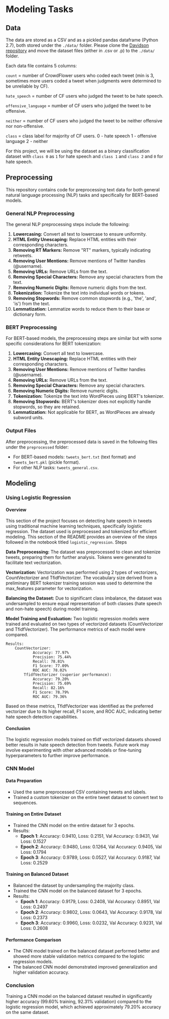 # Modeling Tasks

## Data

The data are stored as a CSV and as a pickled pandas dataframe (Python 2.7), both stored under the `./data/` folder. Please clone the [Davidson repository](https://github.com/t-davidson/hate-speech-and-offensive-language) and move the dataset files (either in .csv or .p) to the `./data/` folder.

Each data file contains 5 columns:

`count` = number of CrowdFlower users who coded each tweet (min is 3, sometimes more users coded a tweet when judgments were determined to be unreliable by CF).

`hate_speech` = number of CF users who judged the tweet to be hate speech.

`offensive_language` = number of CF users who judged the tweet to be offensive.

`neither` = number of CF users who judged the tweet to be neither offensive nor non-offensive.

`class` = class label for majority of CF users.
0 - hate speech
1 - offensive language
2 - neither

For this project, we will be using the dataset as a binary classification dataset with `class 0` as `1` for hate speech and `class 1` and `class 2` and `0` for hate speech.

## Preprocessing

This repository contains code for preprocessing text data for both general natural language processing (NLP) tasks and specifically for BERT-based models.

### General NLP Preprocessing

The general NLP preprocessing steps include the following:

1. **Lowercasing:** Convert all text to lowercase to ensure uniformity.
2. **HTML Entity Unescaping:** Replace HTML entities with their corresponding characters.
3. **Removing RT Markers:** Remove "RT" markers, typically indicating retweets.
4. **Removing User Mentions:** Remove mentions of Twitter handles (@username).
5. **Removing URLs:** Remove URLs from the text.
6. **Removing Special Characters:** Remove any special characters from the text.
7. **Removing Numeric Digits:** Remove numeric digits from the text.
8. **Tokenization:** Tokenize the text into individual words or tokens.
9. **Removing Stopwords:** Remove common stopwords (e.g., 'the', 'and', 'is') from the text.
10. **Lemmatization:** Lemmatize words to reduce them to their base or dictionary form.

### BERT Preprocessing

For BERT-based models, the preprocessing steps are similar but with some specific considerations for BERT tokenization:

1. **Lowercasing:** Convert all text to lowercase.
2. **HTML Entity Unescaping:** Replace HTML entities with their corresponding characters.
3. **Removing User Mentions:** Remove mentions of Twitter handles (@username).
4. **Removing URLs:** Remove URLs from the text.
5. **Removing Special Characters:** Remove any special characters.
6. **Removing Numeric Digits:** Remove numeric digits.
7. **Tokenization:** Tokenize the text into WordPieces using BERT's tokenizer.
8. **Removing Stopwords:** BERT's tokenizer does not explicitly handle stopwords, so they are retained.
9. **Lemmatization:** Not applicable for BERT, as WordPieces are already subword units.


### Output Files

After preprocessing, the preprocessed data is saved in the following files under the `preprocessed` folder:

- For BERT-based models: `tweets_bert.txt` (text format) and `tweets_bert.pkl` (pickle format).
- For other NLP tasks: `tweets_general.csv`.

## Modeling


### Using Logistic Regression
#### Overview

This section of the project focuses on detecting hate speech in tweets using traditional machine learning techniques, specifically logistic regression. The dataset used is preprocessed and tokenized for efficient modeling. This section of the README provides an overview of the steps followed in the notebook titled `logistic_regression`.
Steps

**Data Preprocessing:**
    The dataset was preprocessed to clean and tokenize tweets, preparing them for further analysis. Tokens were generated to facilitate text vectorization.

**Vectorization:**
    Vectorization was performed using 2 types of vectorizers, CountVectorizer and TfidfVectorizer. The vocabulary size derived from a preliminary BERT tokenizer training session was used to determine the max_features parameter for vectorization.

**Balancing the Dataset:**
    Due to significant class imbalance, the dataset was undersampled to ensure equal representation of both classes (hate speech and non-hate speech) during model training.

**Model Training and Evaluation:**
    Two logistic regression models were trained and evaluated on two types of vectorized datasets (CountVectorizer and TfidfVectorizer). The performance metrics of each model were compared.
    
    Results:
        CountVectorizer:
                Accuracy: 77.97%
                Precision: 75.44%
                Recall: 78.81%
                F1 Score: 77.09%
                ROC AUC: 78.02%
            TfidfVectorizer (superior performance):
                Accuracy: 79.20%
                Precision: 75.69%
                Recall: 82.16%
                F1 Score: 78.79%
                ROC AUC: 79.36%

Based on these metrics, TfidfVectorizer was identified as the preferred vectorizer due to its higher recall, F1 score, and ROC AUC, indicating better hate speech detection capabilities.

#### Conclusion

The logistic regression models trained on tfidf vectorized datasets showed better results in hate speech detection from tweets. Future work may involve experimenting with other advanced models or fine-tuning hyperparameters to further improve performance.

### CNN Model

#### Data Preparation

- Used the same preprocessed CSV containing tweets and labels.
- Trained a custom tokenizer on the entire tweet dataset to convert text to sequences.

#### Training on Entire Dataset

- Trained the CNN model on the entire dataset for 3 epochs.
- Results:
  - **Epoch 1**: Accuracy: 0.9410, Loss: 0.2151, Val Accuracy: 0.9431, Val Loss: 0.1527
  - **Epoch 2**: Accuracy: 0.9480, Loss: 0.1264, Val Accuracy: 0.9405, Val Loss: 0.1794
  - **Epoch 3**: Accuracy: 0.9789, Loss: 0.0527, Val Accuracy: 0.9187, Val Loss: 0.2529

#### Training on Balanced Dataset

- Balanced the dataset by undersampling the majority class.
- Trained the CNN model on the balanced dataset for 3 epochs.
- Results:
  - **Epoch 1**: Accuracy: 0.9179, Loss: 0.2408, Val Accuracy: 0.8951, Val Loss: 0.2497
  - **Epoch 2**: Accuracy: 0.9802, Loss: 0.0643, Val Accuracy: 0.9178, Val Loss: 0.2373
  - **Epoch 3**: Accuracy: 0.9960, Loss: 0.0232, Val Accuracy: 0.9231, Val Loss: 0.2608

#### Performance Comparison

- The CNN model trained on the balanced dataset performed better and showed more stable validation metrics compared to the logistic regression models.
- The balanced CNN model demonstrated improved generalization and higher validation accuracy.

### Conclusion

Training a CNN model on the balanced dataset resulted in significantly higher accuracy (99.60% training, 92.31% validation) compared to the logistic regression model, which achieved approximately 79.20% accuracy on the same dataset.
